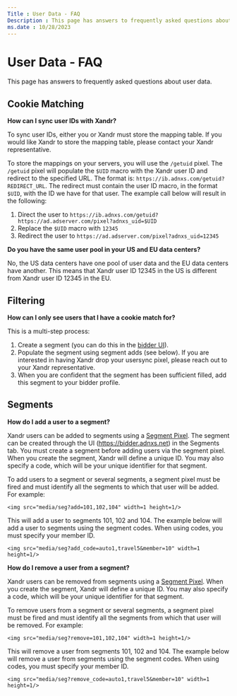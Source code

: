 ```yaml
---
Title : User Data - FAQ
Description : This page has answers to frequently asked questions about user data.
ms.date : 10/28/2023
---
```



# User Data - FAQ



This page has answers to frequently asked questions about user data.


## Cookie Matching

**How can I sync user IDs with Xandr?**

To sync user IDs, either you or Xandr must store the mapping table. If
you would like Xandr to store the mapping table, please contact your
Xandr representative.

To store the mappings on your servers, you will use the `/getuid` pixel.
The `/getuid` pixel will populate the `$UID` macro with the Xandr user
ID and redirect to the specified URL. The format is:
`https://ib.adnxs.com/getuid?REDIRECT_URL`. The redirect must contain
the user ID macro, in the format `$UID`, with the ID we have for that
user. The example call below will result in the following:

1.  Direct the user to
    `https://ib.adnxs.com/getuid?https://ad.adserver.com/pixel?adnxs_uid=$UID`
2.  Replace the `$UID` macro with `12345`
3.  Redirect the user to `https://ad.adserver.com/pixel?adnxs_uid=12345`

**Do you have the same user pool in your US and EU data centers?**

No, the US data centers have one pool of user data and the EU data
centers have another. This means that Xandr user ID 12345 in the US is
different from Xandr user ID 12345 in the EU.




## Filtering

**How can I only see users that I have a cookie match for?**

This is a multi-step process:

1.  Create a segment (you can do this in the
    <a href="https://bidder.xandr.com/" class="xref" target="_blank">bidder
    UI</a>).
2.  Populate the segment using segment adds (see below). If you are
    interested in having Xandr drop your usersync pixel, please reach
    out to your Xandr representative.
3.  When you are confident that the segment has been sufficient filled,
    add this segment to your bidder profile.




## Segments

**How do I add a user to a segment?**

Xandr users can be added to segments using a <a
href="monetize_monetize-standard/working-with-segments.md"
class="xref" target="_blank">Segment Pixel</a>. The segment can be
created through the UI (<a href="https://bidder.adnxs.net/" class="xref"
target="_blank">https://bidder.adnxs.net</a>) in the Segments tab. You
must create a segment before adding users via the segment pixel. When
you create the segment, Xandr will define a unique ID. You may also
specify a code, which will be your unique identifier for that segment.

To add users to a segment or several segments, a segment pixel must be
fired and must identify all the segments to which that user will be
added. For example:

`<img src="media/seg?add=101,102,104" width=1 height=1/>`

This will add a user to segments 101, 102 and 104. The example below
will add a user to segments using the segment codes. When using codes,
you must specify your member ID.

`<img src="media/seg?add_code=auto1,travel5&member=10" width=1 height=1/>`

**How do I remove a user from a segment?**

Xandr users can be removed from segments using a <a
href="monetize/working-with-segments.md"
class="xref" target="_blank">Segment Pixel</a>. When you create the
segment, Xandr will define a unique ID. You may also specify a code,
which will be your unique identifier for that segment.

To remove users from a segment or several segments, a segment pixel must
be fired and must identify all the segments from which that user will be
removed. For example:

`<img src="media/seg?remove=101,102,104" width=1 height=1/>`

This will remove a user from segments 101, 102 and 104. The example
below will remove a user from segments using the segment codes. When
using codes, you must specify your member ID.

`<img src="media/seg?remove_code=auto1,travel5&member=10" width=1 height=1/>`






